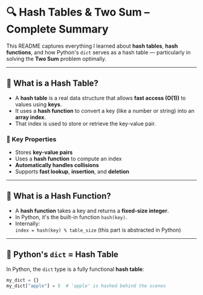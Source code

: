 # 🔍 Hash Tables & Two Sum – Complete Summary

This README captures everything I learned about **hash tables**, **hash functions**, and how Python's `dict` serves as a hash table — particularly in solving the **Two Sum** problem optimally.

---

## 📌 What is a Hash Table?

- A **hash table** is a real data structure that allows **fast access (O(1))** to values using **keys**.
- It uses a **hash function** to convert a key (like a number or string) into an **array index**.
- That index is used to store or retrieve the key-value pair.

### 🔑 Key Properties
- Stores **key-value pairs**
- Uses a **hash function** to compute an index
- **Automatically handles collisions**
- Supports **fast lookup**, **insertion**, and **deletion**

---

## 🧠 What is a Hash Function?

- A **hash function** takes a key and returns a **fixed-size integer**.
- In Python, it's the built-in function `hash(key)`.
- Internally:  
  `index = hash(key) % table_size` (this part is abstracted in Python)

---

## 🧱 Python's `dict` = Hash Table

In Python, the `dict` type is a fully functional **hash table**:
```python
my_dict = {}
my_dict["apple"] = 5  # 'apple' is hashed behind the scenes

